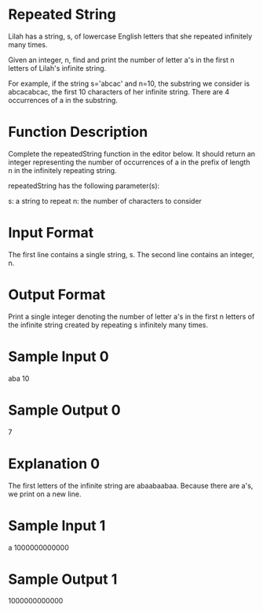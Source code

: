 # Repeated String

Lilah has a string, s, of lowercase English letters that she repeated infinitely many times.

Given an integer, n, find and print the number of letter a's in the first n letters of Lilah's infinite string.

For example, if the string s='abcac' and n=10, the substring we consider is abcacabcac, the first 10 characters of her infinite string. There are 4 occurrences of a in the substring.

# Function Description

Complete the repeatedString function in the editor below. It should return an integer representing the number of occurrences of a in the prefix of length n in the infinitely repeating string.

repeatedString has the following parameter(s):

s: a string to repeat
n: the number of characters to consider

# Input Format

The first line contains a single string, s.
The second line contains an integer, n.

# Output Format

Print a single integer denoting the number of letter a's in the first n letters of the infinite string created by repeating s infinitely many times.

# Sample Input 0

aba
10

# Sample Output 0

7

# Explanation 0

The first  letters of the infinite string are abaabaabaa. Because there are  a's, we print  on a new line.

# Sample Input 1

a
1000000000000

# Sample Output 1

1000000000000